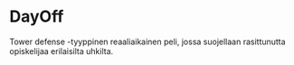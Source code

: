 # DayOff
Tower defense -tyyppinen reaaliaikainen peli, jossa suojellaan rasittunutta opiskelijaa erilaisilta uhkilta.
